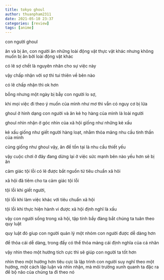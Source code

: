 ```yaml
---
title: tokyo ghoul
author: thuanpham2311
date: 2021-05-10 23:37
categories: [review]
tags: [anime]
---
```


con người ghoul

ăn và bị ăn, con người ăn những loài động vật thực vật khác nhưng không muốn bị ăn bởi loài động vật khác

có lẽ sợ chết là nguyên nhân cho sự việc này

vậy chấp nhận với sợ thì tui thiên về bên nào

có lẽ chấp nhận thì ok hơn

bỗng nhưng một ngày bị bẫy con người lo sợ,

khi mọi việc đi theo ý muốn của mình như mơ thì vẫn có nguy cơ bị lừa

ghoul ở hình dạng con người và ăn kẻ họ hàng của mình là loài người

ghoul nhìn nhận ở góc nhìn của xã hội giống như những kẻ xấu

kẻ xấu giống như giết người hàng loạt, nhằm thỏa mãng nhu cầu tinh thần của mình

cũng giống như ghoul vậy, ăn để tồn tại là nhu cầu thiết yếu

vậy cuộc chơi ở đây đang dừng lại ở việc sức mạnh bên nào yếu hơn sẽ bị ăn

cảm giác tội lỗi có lẽ được bắt nguồn từ tiêu chuẩn xã hôi

xã hội đã tiêm cho ta cảm giác tội lỗi

tội lỗi khi giết người,

tội lỗi khi làm việc khác với tiêu chuẩn xã hội

tội lỗi khi thực hiện hành vi được xã hội định nghĩ là xấu

vậy con người sống trong xã hội, tập tính bầy đàng bắt chúng ta tuân theo quy luật

quy luật đó gíup con người quản lý một nhóm con người được dễ dàng hơn

để thỏa cái dễ dàng, trong đấy có thể thỏa mảng cái định nghĩa của cá nhân

vậy nhìn theo một hướng tích cực thì sẽ giúp con người ta tốt hơn

nhìn theo một hướng hơn tiêu cực là lập trình con người suy nghĩ theo một hướng, một cách lập luận và nhìn nhận, mà môi trường xunh quanh ta đặc ra để bộ não của chúng ta đi theo nó
